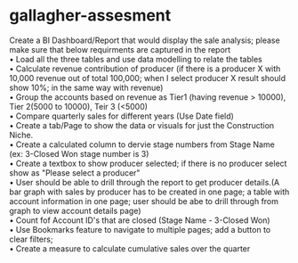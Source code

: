 # gallagher-assesment
Create a BI Dashboard/Report that would display the sale analysis; please make sure that below requirments are captured in the report					
• Load all the three tables and use data modelling to relate the tables					
• Calculate  revenue contribution of producer (if there is a producer X with 10,000 revenue out of total 100,000; when I select producer X result should show 10%; in the same way with revenue) 					
• Group the accounts based on revenue as Tier1 (having revenue > 10000), Tier 2(5000 to 10000), Teir 3 (<5000) 					
• Compare quarterly sales for different years (Use Date field)					
• Create a tab/Page to show the data or visuals for just the Construction Niche.					
• Create a calculated column to dervie stage numbers from Stage Name (ex: 3-Closed Won stage number is 3)					
• Create a textbox to show producer selected; if there is no producer select show as "Please select a producer"					
• User should be able to drill through the report to get producer details.(A bar graph with sales by producer has to be created in one page; a table with account information in one page; user should be abe to drill through from graph to view account details page)					
• Count fof Account ID's that are closed (Stage Name - 3-Closed Won)					
• Use Bookmarks feature to navigate to multiple pages; add a button to clear filters; 					
• Create a measure to calculate cumulative sales over the quarter					
